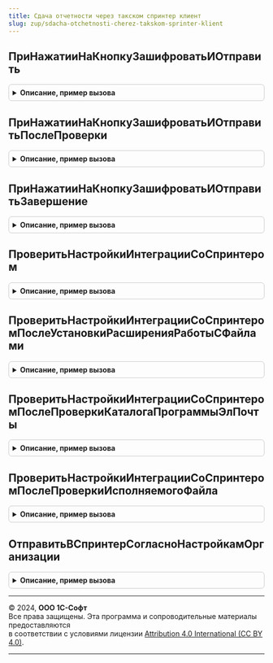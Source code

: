 ```yaml
---
title: Сдача отчетности через такском спринтер клиент
slug: zup/sdacha-otchetnosti-cherez-takskom-sprinter-klient
---
```



## ПриНажатииНаКнопкуЗашифроватьИОтправить
<details style="margin: 1em 0; padding: 0.5em; border: 1px solid #ccc; border-radius: 6px;">

<summary style="font-weight: bold; cursor: pointer;">Описание, пример вызова</summary>

```bsl

Процедура ПриНажатииНаКнопкуЗашифроватьИОтправить(Форма) Экспорт
```

Пример вызова
```bsl
СдачаОтчетностиЧерезТакскомСпринтерКлиент.ПриНажатииНаКнопкуЗашифроватьИОтправить(Форма) 
```
</details>

## ПриНажатииНаКнопкуЗашифроватьИОтправитьПослеПроверки
<details style="margin: 1em 0; padding: 0.5em; border: 1px solid #ccc; border-radius: 6px;">

<summary style="font-weight: bold; cursor: pointer;">Описание, пример вызова</summary>

```bsl

Процедура ПриНажатииНаКнопкуЗашифроватьИОтправитьПослеПроверки(Результат, ВходящийКонтекст) Экспорт
```

Пример вызова
```bsl
СдачаОтчетностиЧерезТакскомСпринтерКлиент.ПриНажатииНаКнопкуЗашифроватьИОтправитьПослеПроверки(Результат, ВходящийКонтекст) 
```
</details>

## ПриНажатииНаКнопкуЗашифроватьИОтправитьЗавершение
<details style="margin: 1em 0; padding: 0.5em; border: 1px solid #ccc; border-radius: 6px;">

<summary style="font-weight: bold; cursor: pointer;">Описание, пример вызова</summary>

```bsl

Процедура ПриНажатииНаКнопкуЗашифроватьИОтправитьЗавершение(ФайлГотовКОтправке, ДополнительныеПараметры) Экспорт
```

Пример вызова
```bsl
СдачаОтчетностиЧерезТакскомСпринтерКлиент.ПриНажатииНаКнопкуЗашифроватьИОтправитьЗавершение(ФайлГотовКОтправке, ДополнительныеПараметры) 
```
</details>

## ПроверитьНастройкиИнтеграцииСоСпринтером
<details style="margin: 1em 0; padding: 0.5em; border: 1px solid #ccc; border-radius: 6px;">

<summary style="font-weight: bold; cursor: pointer;">Описание, пример вызова</summary>

```bsl

Процедура ПроверитьНастройкиИнтеграцииСоСпринтером(Форма, ВыполняемоеОповещение) Экспорт
```

Пример вызова
```bsl
СдачаОтчетностиЧерезТакскомСпринтерКлиент.ПроверитьНастройкиИнтеграцииСоСпринтером(Форма, ВыполняемоеОповещение) 
```
</details>

## ПроверитьНастройкиИнтеграцииСоСпринтеромПослеУстановкиРасширенияРаботыСФайлами
<details style="margin: 1em 0; padding: 0.5em; border: 1px solid #ccc; border-radius: 6px;">

<summary style="font-weight: bold; cursor: pointer;">Описание, пример вызова</summary>

```bsl

Процедура ПроверитьНастройкиИнтеграцииСоСпринтеромПослеУстановкиРасширенияРаботыСФайлами(РасширенияРаботыСФайламиПодключено, ВходящийКонтекст) Экспорт
```

Пример вызова
```bsl
СдачаОтчетностиЧерезТакскомСпринтерКлиент.ПроверитьНастройкиИнтеграцииСоСпринтеромПослеУстановкиРасширенияРаботыСФайлами(РасширенияРаботыСФайламиПодключено, ВходящийКонтекст) 
```
</details>

## ПроверитьНастройкиИнтеграцииСоСпринтеромПослеПроверкиКаталогаПрограммыЭлПочты
<details style="margin: 1em 0; padding: 0.5em; border: 1px solid #ccc; border-radius: 6px;">

<summary style="font-weight: bold; cursor: pointer;">Описание, пример вызова</summary>

```bsl

Процедура ПроверитьНастройкиИнтеграцииСоСпринтеромПослеПроверкиКаталогаПрограммыЭлПочты(Результат, ВходящийКонтекст) Экспорт
```

Пример вызова
```bsl
СдачаОтчетностиЧерезТакскомСпринтерКлиент.ПроверитьНастройкиИнтеграцииСоСпринтеромПослеПроверкиКаталогаПрограммыЭлПочты(Результат, ВходящийКонтекст) 
```
</details>

## ПроверитьНастройкиИнтеграцииСоСпринтеромПослеПроверкиИсполняемогоФайла
<details style="margin: 1em 0; padding: 0.5em; border: 1px solid #ccc; border-radius: 6px;">

<summary style="font-weight: bold; cursor: pointer;">Описание, пример вызова</summary>

```bsl

Процедура ПроверитьНастройкиИнтеграцииСоСпринтеромПослеПроверкиИсполняемогоФайла(Результат, ВходящийКонтекст) Экспорт
```

Пример вызова
```bsl
СдачаОтчетностиЧерезТакскомСпринтерКлиент.ПроверитьНастройкиИнтеграцииСоСпринтеромПослеПроверкиИсполняемогоФайла(Результат, ВходящийКонтекст) 
```
</details>

## ОтправитьВСпринтерСогласноНастройкамОрганизации
<details style="margin: 1em 0; padding: 0.5em; border: 1px solid #ccc; border-radius: 6px;">

<summary style="font-weight: bold; cursor: pointer;">Описание, пример вызова</summary>

```bsl

Процедура ОтправитьВСпринтерСогласноНастройкамОрганизации(ОрганизацияСсылка) Экспорт
```

Пример вызова
```bsl
СдачаОтчетностиЧерезТакскомСпринтерКлиент.ОтправитьВСпринтерСогласноНастройкамОрганизации(ОрганизацияСсылка) 
```
</details>

---

© 2024, **ООО 1С-Софт**  
Все права защищены. Эта программа и сопроводительные материалы предоставляются  
в соответствии с условиями лицензии [Attribution 4.0 International (CC BY 4.0)](https://creativecommons.org/licenses/by/4.0/legalcode).

---
